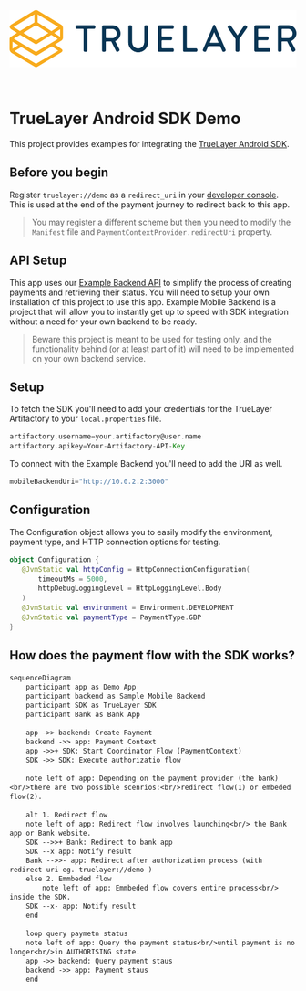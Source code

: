 <p align="center">
    <img height="100px" src="./truelayer_logo.svg" />
</p>

<br>  

# TrueLayer Android SDK Demo
This project provides examples for integrating the [TrueLayer Android SDK](https://github.com/TrueLayer/truelayer-android-sdk).

## Before you begin
Register `truelayer://demo` as a `redirect_uri` in your [developer console](https://console.truelayer.com). This is used at the end of the payment journey to redirect back to this app.
> You may register a different scheme but then you need to modify the `Manifest` file and `PaymentContextProvider.redirectUri` property.

## API Setup
This app uses our [Example Backend API](https://github.com/TrueLayer/example-mobile-backend) to simplify the process of creating payments 
and retrieving their status. You will need to setup your own installation of this project to use this app. 
Example Mobile Backend is a project that will allow you to instantly get up to speed with SDK integration without a need for your own backend to be ready.

>Beware this project is meant to be used for testing only, and the functionality behind (or at least part of it) will need to be implemented on your own backend service.

## Setup
To fetch the SDK you'll need to add your credentials for the TrueLayer Artifactory to your `local.properties` file.
```groovy
artifactory.username=your.artifactory@user.name
artifactory.apikey=Your-Artifactory-API-Key
```
To connect with the Example Backend you'll need to add the URI as well.
```groovy  
mobileBackendUri="http://10.0.2.2:3000"
```

## Configuration
The Configuration object allows you to easily modify the environment, payment type, and HTTP connection options for testing.
```kotlin
object Configuration {  
   @JvmStatic val httpConfig = HttpConnectionConfiguration(
       timeoutMs = 5000,
       httpDebugLoggingLevel = HttpLoggingLevel.Body
   )  
   @JvmStatic val environment = Environment.DEVELOPMENT
   @JvmStatic val paymentType = PaymentType.GBP
}
```

## How does the payment flow with the SDK works?

```mermaid
sequenceDiagram
	participant app as Demo App
	participant backend as Sample Mobile Backend
	participant SDK as TrueLayer SDK
	participant Bank as Bank App

	app ->> backend: Create Payment
	backend ->> app: Payment Context
	app ->>+ SDK: Start Coordinator Flow (PaymentContext)
	SDK ->> SDK: Execute authorizatio flow

	note left of app: Depending on the payment provider (the bank) <br/>there are two possible scenrios:<br/>redirect flow(1) or embeded flow(2).

	alt 1. Redirect flow
	note left of app: Redirect flow involves launching<br/> the Bank app or Bank website.
	SDK -->>+ Bank: Redirect to bank app
	SDK --x app: Notify result
	Bank -->>- app: Redirect after authorization process (with redirect uri eg. truelayer://demo )
	else 2. Emmbeded flow
		note left of app: Emmbeded flow covers entire process<br/> inside the SDK.
	SDK --x- app: Notify result
	end

	loop query paymetn status
	note left of app: Query the payment status<br/>until payment is no longer<br/>in AUTHORISING state.
	app ->> backend: Query payment staus
	backend ->> app: Payment staus
	end
```
